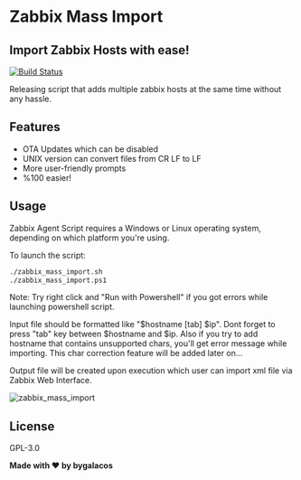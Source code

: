# Zabbix Mass Import
## Import Zabbix Hosts with ease!

[![Build Status](https://camo.githubusercontent.com/4e084bac046962268fcf7a8aaf3d4ac422d3327564f9685c9d1b57aa56b142e9/68747470733a2f2f7472617669732d63692e6f72672f6477796c2f657374612e7376673f6272616e63683d6d6173746572)](https://travis-ci.org/joemccann/dillinger)

Releasing script that adds multiple zabbix hosts at the same time without any hassle.

## Features

- OTA Updates which can be disabled
- UNIX version can convert files from CR LF to LF
- More user-friendly prompts
- %100 easier!

## Usage

Zabbix Agent Script requires a Windows or Linux operating system, depending on which platform you're using.

To launch the script:

```sh
./zabbix_mass_import.sh
./zabbix_mass_import.ps1
```
Note: Try right click and "Run with Powershell" if you got errors while launching powershell script.

Input file should be formatted like "$hostname [tab] $ip". Dont forget to press "tab" key between $hostname and $ip. Also if you try to add hostname that contains unsupported chars, you'll get error message while importing. This char correction feature will be added later on... 

Output file will be created upon execution which user can import xml file via Zabbix Web Interface.

![zabbix_mass_import](https://user-images.githubusercontent.com/57764369/208874180-cefc2527-b031-4365-b2c0-da1d14ced5de.gif)

## License

GPL-3.0

**Made with ♥ by bygalacos**
